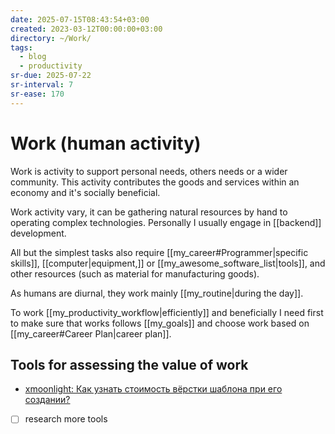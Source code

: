 ```yaml
---
date: 2025-07-15T08:43:54+03:00
created: 2023-03-12T00:00:00+03:00
directory: ~/Work/
tags:
  - blog
  - productivity
sr-due: 2025-07-22
sr-interval: 7
sr-ease: 170
---
```


# Work (human activity)

Work is activity to support personal needs, others needs or a wider community. This activity contributes the goods and services within an economy and it's socially beneficial.

Work activity vary, it can be gathering natural resources by hand to operating complex technologies. Personally I usually engage in [[backend]] development.

All but the simplest tasks also require [[my_career#Programmer|specific skills]], [[computer|equipment,]] or [[my_awesome_software_list|tools]], and other resources (such as material for manufacturing goods). 

As humans are diurnal, they work mainly [[my_routine|during the day]].

To work [[my_productivity_workflow|efficiently]] and beneficially I need first to make sure that works follows [[my_goals]] and choose work based on [[my_career#Career Plan|career plan]].

## Tools for assessing the value of work

- [xmoonlight: Как узнать стоимость вёрстки шаблона при его создании?](https://sitecoder.blogspot.com/2017/05/website-template-price-calculation.html)
- [ ] research more tools
